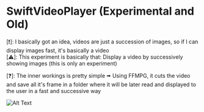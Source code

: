 # SwiftVideoPlayer (Experimental and Old)

[❗]: I basically got an idea, videos are just a succession of images, so if I can display images fast, it's basically a video\
[⚠️]: This experiment is basically that: Display a video by successively showing images (this is only an experiment)

[❓]: The inner workings is pretty simple 🠪 Using FFMPG, it cuts the video and save all it's frame in a folder where it will be later read and displayed to the user in a fast and successive way



![Alt Text](https://cdn.discordapp.com/attachments/821086335624282152/1137556814838366318/java_6a4aBtoUVp.gif)


